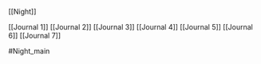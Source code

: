 [[Night]]

[[Journal 1]]
[[Journal 2]]
[[Journal 3]]
[[Journal 4]]
[[Journal 5]]
[[Journal 6]]
[[Journal 7]]


#Night_main 